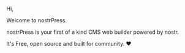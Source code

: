 Hi,

Welcome to nostrPress.

nostrPress is your first of a kind CMS web builder powered by nostr.

It's Free, open source and built for community. ❤
